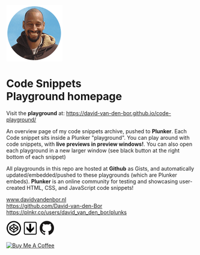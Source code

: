 ![david-van-den-bor.png](david-van-den-bor-website.png)

# Code Snippets <br> Playground homepage

Visit the **playground** at: https://david-van-den-bor.github.io/code-playground/

An overview page of my code snippets archive, pushed to **Plunker**. Each Code snippet sits inside a Plunker "playground". You can play around with code snippets, with **live previews in preview windows!**. You can also open each playground in a new larger window (see black button at the right bottom of each snippet)

All playgrounds in this repo are hosted at **Github** as Gists, and automatically updated/embedded/pushed to these playgrounds (which are Plunker embeds). <strong>Plunker</strong> is an online community for testing and showcasing user-created HTML, CSS, and JavaScript code snippets!

www.davidvandenbor.nl <br>
https://github.com/David-van-den-Bor <br>
https://plnkr.co/users/david_van_den_bor/plunks

<a href="https://codepen.io/davidvdbor/pens/public" target="_blank"><img src="codepen.png" width="40px"></a> <a href="https://plnkr.co/users/david_van_den_bor/plunks" target="_blank"><img src="plunker.png" width="40px"></a> <a href="https://github.com/David-van-den-Bor" target="_blank"><img src="github.png" width="40px"></a>

<a href="https://www.buymeacoffee.com/davidvandenbor" target="_blank"><img src="https://cdn.buymeacoffee.com/buttons/default-orange.png" alt="Buy Me A Coffee" width="217px"></a>
